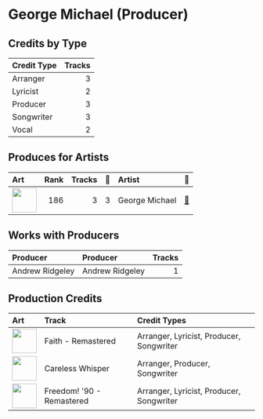 # George Michael (Producer)

## Credits by Type

| Credit Type | Tracks |
|:---|---:|
| Arranger | 3 |
| Lyricist | 2 |
| Producer | 3 |
| Songwriter | 3 |
| Vocal | 2 |

## Produces for Artists

| Art | Rank | Tracks | 💚 | Artist | 🔗 |
|:---|---:|---:|---:|:---|:---|
| <img src="https://i.scdn.co/image/ab6761610000e5ebd919dbf4e6ed3e695ba6339d" alt="" width="50" /> | 186 | 3 | 3 | George Michael | [🔗](https://open.spotify.com/artist/19ra5tSw0tWufvUp8GotLo) |

## Works with Producers

| Producer | Producer | Tracks |
|:---|:---|---:|
| Andrew Ridgeley | Andrew Ridgeley | 1 |

## Production Credits

| Art | Track | Credit Types |
|:---|:---|:---|
| <img src="https://i.scdn.co/image/ab67616d0000b273b7a9a6a2bf311630d3fc6956" alt="" width="50" /> | Faith - Remastered | Arranger, Lyricist, Producer, Songwriter |
| <img src="https://i.scdn.co/image/ab67616d0000b27364c19b24ce947ffa363f8f96" alt="" width="50" /> | Careless Whisper | Arranger, Producer, Songwriter |
| <img src="https://i.scdn.co/image/ab67616d0000b27329c1c454ed1b2acfa64dc37f" alt="" width="50" /> | Freedom! '90 - Remastered | Arranger, Lyricist, Producer, Songwriter |